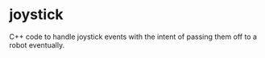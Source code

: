 # joystick
C++ code to handle joystick events with the intent of passing them off to a robot eventually.
